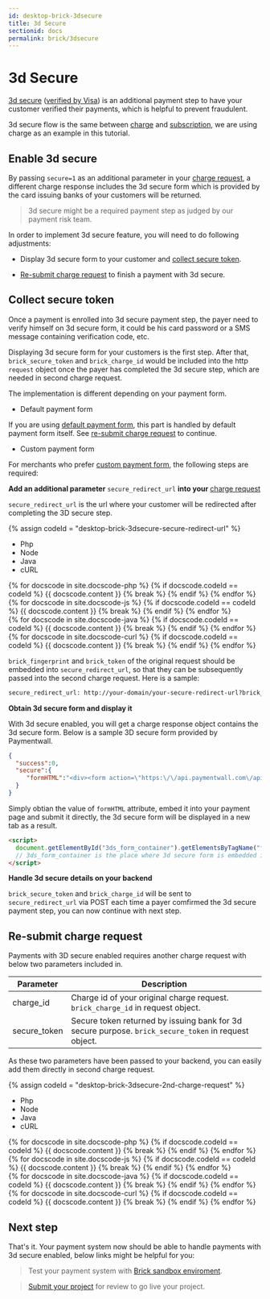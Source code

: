 ```yaml
---
id: desktop-brick-3dsecure
title: 3d Secure
sectionid: docs
permalink: brick/3dsecure
---
```


# 3d Secure 

[3d secure](http://www.mastercard.com/gateway/implementation_guides/3D-Secure.html) ([verified by Visa](https://www.visaeurope.com/making-payments/verified-by-visa/)) is an additional payment step to have your customer verified their payments, which is helpful to prevent fraudulent. 

3d secure flow is the same between [charge](/brick/charge) and [subscription](/brick/subscription), we are using charge as an example in this tutorial. 

## Enable 3d secure

By passing ```secure=1``` as an additional parameter in your [charge request](/brick/charge#charge-request), a different charge response includes the 3d secure form which is provided by the card issuing banks of your customers will be returned.

> 3d secure might be a required payment step as judged by our payment risk team. 

In order to implement 3d secure feature, you will need to do following adjustments:

* Display 3d secure form to your customer and [collect secure token](#collect-secure-token).

* [Re-submit charge request](#re-submit-charge-request) to finish a payment with 3d secure.


## Collect secure token

Once a payment is enrolled into 3d secure payment step, the payer need to verify himself on 3d secure form, it could be his card password or a SMS message containing verification code, etc. 

Displaying 3d secure form for your customers is the first step. After that, ```brick_secure_token``` and ```brick_charge_id``` would be included into the http ```request``` object once the payer has completed the 3d secure step, which are needed in second charge request.

The implementation is different depending on your payment form.

* Default payment form

If you are using [default payment form](/brick/create-form#tokenize-payment-details-with-default-form), this part is handled by default payment form itself. See [re-submit charge request](#re-submit-charge-request) to continue.

* Custom payment form

For merchants who prefer [custom payment form](/brick/create-form#tokenize-payment-details-with-your-own-form), the following steps are required:

**Add an additional parameter** ```secure_redirect_url``` **into your** [charge request](/brick/charge#charge-request)

```secure_redirect_url``` is the url where your customer will be redirected after completing the 3D secure step. 

{% assign codeId = "desktop-brick-3dsecure-secure-redirect-url" %}
<div class="docs-code" id="{{ codeId }}">
  <ul class="docs-code-tabs">
    <li>
      <a class="docs-code-tabs__tab is-active" lang="php">Php</a>
    </li>
    <li>
      <a class="docs-code-tabs__tab" lang="js">Node</a>
    </li>
    <li>
      <a class="docs-code-tabs__tab" lang="java">Java</a>
    </li>
    <li>
      <a class="docs-code-tabs__tab" lang="curl">cURL</a>
    </li>
  </ul>
  <div class="docs-code-tabs__body js-lang-php is-active">
    {% for docscode in site.docscode-php %}
    {% if docscode.codeId == codeId %}
    {{ docscode.content }}
    {% break %}
    {% endif %}
    {% endfor %}
  </div>
  <div class="docs-code-tabs__body js-lang-js">
    {% for docscode in site.docscode-js %}
    {% if docscode.codeId == codeId %}
    {{ docscode.content }}
    {% break %}
    {% endif %}
    {% endfor %}
  </div>
  <div class="docs-code-tabs__body js-lang-java">
    {% for docscode in site.docscode-java %}
    {% if docscode.codeId == codeId %}
    {{ docscode.content }}
    {% break %}
    {% endif %}
    {% endfor %}
  </div>
  <div class="docs-code-tabs__body js-lang-curl">
    {% for docscode in site.docscode-curl %}
    {% if docscode.codeId == codeId %}
    {{ docscode.content }}
    {% break %}
    {% endif %}
    {% endfor %}
  </div>
</div>

```brick_fingerprint``` and ```brick_token``` of the original request should be embedded into ```secure_redirect_url```, so that they can be subsequently passed into the second charge request. Here is a sample:

```html
secure_redirect_url: http://your-domain/your-secure-redirect-url?brick_token=ot_4ca5cbda3d4af3444759e4934dd25717&brick_fingerprint=satiO3yvBDuPMEZUJep4vKuqVav5VxAT
```

**Obtain 3d secure form and display it**

With 3d secure enabled, you will get a charge response object contains the 3d secure form. Below is a sample 3D secure form provided by Paymentwall.

```json
{
  "success":0,
  "secure":{
     "formHTML":"<div><form action=\"https:\/\/api.paymentwall.com\/api\/brick\/secure-test-bank-page?public_key=t_a93db6bffafdda5c57ab48296fdbba\" method=\"POST\"><input type=\"hidden\" name=\"PaReq\" value=\"to_validate_this\"><input type=\"hidden\" name=\"MD\" value=\"t34451493976105_test\"><input type=\"hidden\" name=\"TermUrl\" value=\"https:\/\/api.paymentwall.com\/api\/brick\/secure-payment?public_key=a3dff98c34722f0e130a68e6b4c9da56&secure_redirect_url=http%3A%2F%2Fpaymentwall.com%2Fbrick%2F3dsecure%3Fbrick_token%3Dot_4ca5cbda3d4af3444759e4934dd25717%26brick_fingerprint%3DsatiO3yvBDuPMEZUJep4vKuqVav5VxAT\"><\/form><\/div>"
  }
}
```

Simply obtian the value of ```formHTML``` attribute, embed it into your payment page and submit it directly, the 3d secure form will be displayed in a new tab as a result.

```html
<script>
  document.getElementById("3ds_form_container").getElementsByTagName("form")[0].submit();
  // 3ds_form_container is the place where 3d secure form is embedded in
</script>
```

**Handle 3d secure details on your backend**

```brick_secure_token``` and ```brick_charge_id``` will be sent to ```secure_redirect_url``` via POST each time a payer comfirmed the 3d secure payment step, you can now continue with next step.

## Re-submit charge request

Payments with 3D secure enabled requires another charge request with below two parameters included in.

| Parameter | Description|
| ---|---|
| charge_id | Charge id of your original charge request. ```brick_charge_id``` in request object. |
| secure_token | Secure token returned by issuing bank for 3d secure purpose. ```brick_secure_token``` in request object. |

As these two parameters have been passed to your backend, you can easily add them directly in second charge request.

{% assign codeId = "desktop-brick-3dsecure-2nd-charge-request" %}
<div class="docs-code" id="{{ codeId }}">
  <ul class="docs-code-tabs">
    <li>
      <a class="docs-code-tabs__tab is-active" lang="php">Php</a>
    </li>
    <li>
      <a class="docs-code-tabs__tab" lang="js">Node</a>
    </li>
    <li>
      <a class="docs-code-tabs__tab" lang="java">Java</a>
    </li>
    <li>
      <a class="docs-code-tabs__tab" lang="curl">cURL</a>
    </li>
  </ul>
  <div class="docs-code-tabs__body js-lang-php is-active">
    {% for docscode in site.docscode-php %}
    {% if docscode.codeId == codeId %}
    {{ docscode.content }}
    {% break %}
    {% endif %}
    {% endfor %}
  </div>
  <div class="docs-code-tabs__body js-lang-js">
    {% for docscode in site.docscode-js %}
    {% if docscode.codeId == codeId %}
    {{ docscode.content }}
    {% break %}
    {% endif %}
    {% endfor %}
  </div>
  <div class="docs-code-tabs__body js-lang-java">
    {% for docscode in site.docscode-java %}
    {% if docscode.codeId == codeId %}
    {{ docscode.content }}
    {% break %}
    {% endif %}
    {% endfor %}
  </div>
  <div class="docs-code-tabs__body js-lang-curl">
    {% for docscode in site.docscode-curl %}
    {% if docscode.codeId == codeId %}
    {{ docscode.content }}
    {% break %}
    {% endif %}
    {% endfor %}
  </div>
</div>

## Next step

That's it. Your payment system now should be able to handle payments with 3d secure enabled, below links might be helpful for you:

> Test your payment system with [Brick sandbox enviroment](/brick/sandbox).

> [Submit your project]() for review to go live your project.
